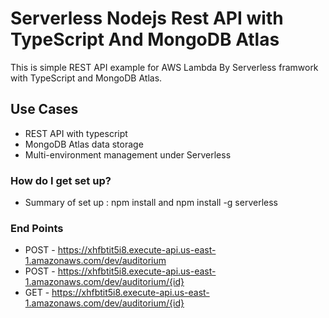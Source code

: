 # Serverless Nodejs Rest API with TypeScript And MongoDB Atlas #

This is simple REST API example for AWS Lambda By Serverless framwork with TypeScript and MongoDB Atlas.

## Use Cases

* REST API with typescript
* MongoDB Atlas data storage
* Multi-environment management under Serverless


### How do I get set up? ###

* Summary of set up : npm install and npm install -g serverless

### End Points
* POST - https://xhfbtit5i8.execute-api.us-east-1.amazonaws.com/dev/auditorium
* POST - https://xhfbtit5i8.execute-api.us-east-1.amazonaws.com/dev/auditorium/{id}
* GET - https://xhfbtit5i8.execute-api.us-east-1.amazonaws.com/dev/auditorium/{id}
